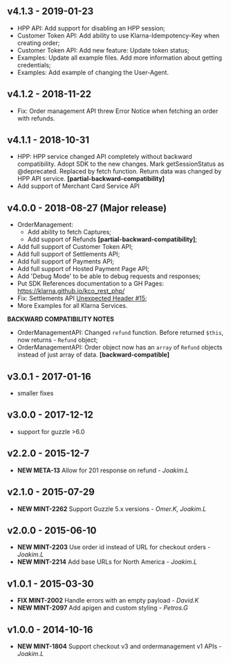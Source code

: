 ## v4.1.3 - 2019-01-23
- HPP API: Add support for disabling an HPP session;
- Customer Token API: Add ability to use Klarna-Idempotency-Key when creating order;
- Customer Token API: Add new feature: Update token status;
- Examples: Update all example files. Add more information about getting credentials;
- Examples: Add example of changing the User-Agent.


## v4.1.2 - 2018-11-22
- Fix: Order management API threw Error Notice when fetching an order with refunds.

## v4.1.1 - 2018-10-31
- HPP: HPP service changed API completely without backward compatibility. Adopt SDK to the new changes.
    Mark getSessionStatus as @deprecated. Replaced by fetch function.
    Return data was changed by HPP API service.
    **[partial-backward-compatibility]**
- Add support of Merchant Card Service API

## v4.0.0 - 2018-08-27 (Major release)
- OrderManagement:
    * Add ability to fetch Captures;
    * Add support of Refunds **[partial-backward-compatibility]**;
- Add full support of Customer Token API;
- Add full support of Settlements API;
- Add full support of Payments API;
- Add full support of Hosted Payment Page API;
- Add 'Debug Mode' to be able to debug requests and responses;
- Put SDK References documentation to a GH Pages:
    https://klarna.github.io/kco_rest_php/
- Fix: Settlements API [Unexpected Header #15](https://github.com/klarna/kco_rest_php/issues/15);
- More Examples for all Klarna Services.

**BACKWARD COMPATIBILITY NOTES**
- OrderManagementAPI: Changed `refund` function. Before returned `$this`, now returns - `Refund` object;
- OrderManagementAPI: Order object now has an `array` of `Refund` objects instead of just array of data.
    **[backward-compatible]**


## v3.0.1 - 2017-01-16
- smaller fixes

## v3.0.0 - 2017-12-12

- support for guzzle >6.0

## v2.2.0 - 2015-12-7
- **NEW META-13** Allow for 201 response on refund - *Joakim.L*

## v2.1.0 - 2015-07-29
- **NEW MINT-2262** Support Guzzle 5.x versions - *Omer.K, Joakim.L*

## v2.0.0 - 2015-06-10
- **NEW MINT-2203** Use order id instead of URL for checkout orders - *Joakim.L*
- **NEW MINT-2214** Add base URLs for North America - *Joakim.L*

## v1.0.1 - 2015-03-30
- **FIX MINT-2002** Handle errors with an empty payload - *David.K*
- **NEW MINT-2097** Add apigen and custom styling - *Petros.G*

## v1.0.0 - 2014-10-16
- **NEW MINT-1804** Support checkout v3 and ordermanagement v1 APIs - *Joakim.L*
